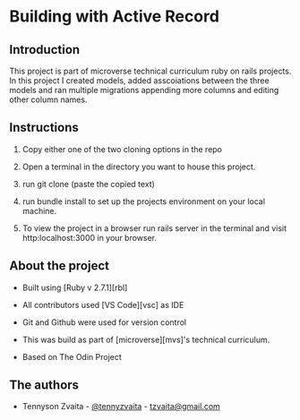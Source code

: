 # Building with Active Record

## Introduction

This project is part of microverse technical curriculum ruby on rails projects. In this project I created models, added asscoiations between the three models and ran multiple migrations appending more columns and editing other column names.

## Instructions

1. Copy either one of the two cloning options in the repo

2. Open a terminal in the directory you want to house this project.

3. run git clone (paste the copied text)

4. run bundle install to set up the projects environment on your local machine.

5. To view the project in a browser run rails server in the terminal and visit http:localhost:3000 in your browser.
    
## About the project

+ Built using [Ruby v 2.7.1][rbl]
+ All contributors used [VS Code][vsc] as IDE
+ Git and Github were used for version control

+ This was build as part of [microverse][mvs]'s technical curriculum.
+ Based on The Odin Project

## The authors
+ Tennyson Zvaita - [@tennyzvaita](https://twitter.com/tennyzvaita) - tzvaita@gmail.com
